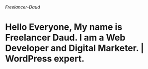 ###### Freelancer-Daud
# Hello Everyone, My name is Freelancer Daud. I am a Web Developer and Digital Marketer. | WordPress expert.
